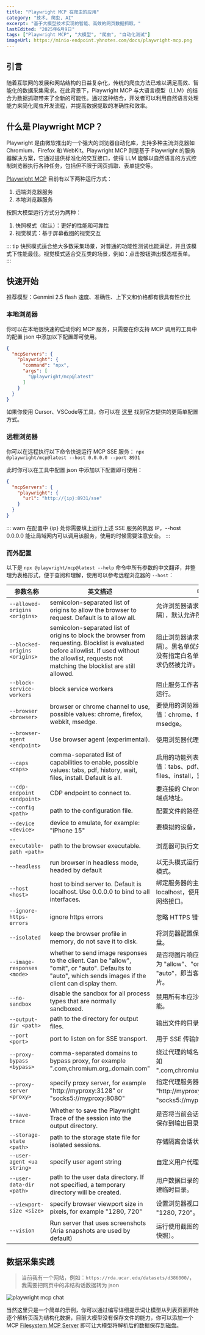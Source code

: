 ```yaml
---
title: "Playwright MCP 在爬虫的应用"
category: "技术, 爬虫, AI"
excerpt: "基于大模型技术实现的智能、高效的网页数据抓取。"
lastEdited: "2025年6月9日"
tags: ["Playwright MCP", "大模型", "爬虫", "自动化测试"]
imageUrl: https://minio-endpoint.yhnotes.com/docs/playwright-mcp.png
---
```


## 引言

随着互联网的发展和网站结构的日益复杂化，传统的爬虫方法已难以满足高效、智能化的数据采集需求。在此背景下，Playwright MCP 与大语言模型（LLM）的结合为数据抓取带来了全新的可能性。通过这种结合，开发者可以利用自然语言处理能力来简化爬虫开发流程，并提高数据提取的准确性和效率。

## 什么是 Playwright MCP？

Playwright 是由微软推出的一个强大的浏览器自动化库，支持多种主流浏览器如 Chromium、Firefox 和 WebKit。Playwright MCP 则是基于 Playwright 的服务器解决方案，它通过提供标准化的交互接口，使得 LLM 能够以自然语言的方式控制浏览器执行各种任务，包括但不限于网页抓取、表单提交等。



[Playwright MCP](https://github.com/microsoft/playwright-mcp) 目前有以下两种运行方式：

1. 远端浏览器服务
2. 本地浏览器服务

按照大模型运行方式分为两种：

1. 快照模式（默认）：更好的性能和可靠性
2. 视觉模式：基于屏幕截图的视觉交互

::: tip
快照模式适合绝大多数采集场景，对普通的功能性测试也能满足，并且该模式下性能最佳。视觉模式适合交互类的场景，例如：点击按钮弹出模态框表单。
:::



## 快速开始

推荐模型：Genmini 2.5 flash
速度、准确性、上下文和价格都有很具有性价比

### 本地浏览器

你可以在本地很快速的启动你的 MCP 服务，只需要在你支持 MCP 调用的工具中的配置 json 中添加以下配置即可使用。

```json
{
  "mcpServers": {
    "playwright": {
      "command": "npx",
      "args": [
        "@playwright/mcp@latest"
      ]
    }
  }
}
```

如果你使用 Cursor、VSCode等工具，你可以在 [这里](https://github.com/microsoft/playwright-mcp#getting-started) 找到官方提供的更简单配置方式。

### 远程浏览器

你可以在远程执行以下命令快速运行 MCP SSE 服务：
`npx @playwright/mcp@latest --host 0.0.0.0 --port 8931`

此时你可以在工具中配置 json 中添加以下配置即可使用：

```json
{
  "mcpServers": {
    "playwright": {
      "url": "http://{ip}:8931/sse"
    }
  }
}
```

::: warn
在配置中 {ip} 处你需要填上运行上述 SSE 服务的机器 IP，--host 0.0.0.0 能让局域网内可以调用该服务，使用的时候需要注意安全。
:::



### 而外配置

以下是 `npx @playwright/mcp@latest --help` 命令中所有参数的中文翻译，并整理为表格形式，便于查阅和理解，使用可以参考远程浏览器的 `--host`：

| 参数名称                      | 英文描述                                                     | 中文翻译                                                     |
| ----------------------------- | ------------------------------------------------------------ | ------------------------------------------------------------ |
| `--allowed-origins <origins>` | semicolon-separated list of origins to allow the browser to request. Default is to allow all. | 允许浏览器请求的来源列表（用分号分隔），默认允许所有来源。   |
| `--blocked-origins <origins>` | semicolon-separated list of origins to block the browser from requesting. Blocklist is evaluated before allowlist. If used without the allowlist, requests not matching the blocklist are still allowed. | 阻止浏览器请求的来源列表（用分号分隔）。黑名单优先于白名单评估。如果没有指定白名单，未匹配到黑名单的请求仍然被允许。 |
| `--block-service-workers`     | block service workers                                        | 阻止服务工作者（Service Workers）运行。                      |
| `--browser <browser>`         | browser or chrome channel to use, possible values: chrome, firefox, webkit, msedge. | 要使用的浏览器或 Chrome 渠道，可选值：chrome、firefox、webkit、msedge。 |
| `--browser-agent <endpoint>`  | Use browser agent (experimental).                            | 使用浏览器代理（实验性功能）。                               |
| `--caps <caps>`               | comma-separated list of capabilities to enable, possible values: tabs, pdf, history, wait, files, install. Default is all. | 启用的功能列表（逗号分隔），可选值：tabs、pdf、history、wait、files、install，默认启用所有功能。 |
| `--cdp-endpoint <endpoint>`   | CDP endpoint to connect to.                                  | 要连接的 Chrome DevTools Protocol 端点地址。                 |
| `--config <path>`             | path to the configuration file.                              | 配置文件的路径。                                             |
| `--device <device>`           | device to emulate, for example: "iPhone 15"                  | 要模拟的设备，例如："iPhone 15"。                            |
| `--executable-path <path>`    | path to the browser executable.                              | 浏览器可执行文件的路径。                                     |
| `--headless`                  | run browser in headless mode, headed by default              | 以无头模式运行浏览器，默认是有界面模式。                     |
| `--host <host>`               | host to bind server to. Default is localhost. Use 0.0.0.0 to bind to all interfaces. | 绑定服务器的主机名。默认是 localhost，使用 0.0.0.0 表示绑定所有网络接口。 |
| `--ignore-https-errors`       | ignore https errors                                          | 忽略 HTTPS 错误。                                            |
| `--isolated`                  | keep the browser profile in memory, do not save it to disk.  | 将浏览器配置保存在内存中，不写入磁盘。                       |
| `--image-responses <mode>`    | whether to send image responses to the client. Can be "allow", "omit", or "auto". Defaults to "auto", which sends images if the client can display them. | 是否将图片响应发送给客户端。可选值为 "allow"、"omit" 或 "auto"。默认是 "auto"，即当客户端能显示时才发送图片。 |
| `--no-sandbox`                | disable the sandbox for all process types that are normally sandboxed. | 禁用所有本应沙箱化的进程的沙箱功能。                         |
| `--output-dir <path>`         | path to the directory for output files.                      | 输出文件的目录路径。                                         |
| `--port <port>`               | port to listen on for SSE transport.                         | 用于 SSE 传输的监听端口。                                    |
| `--proxy-bypass <bypass>`     | comma-separated domains to bypass proxy, for example ".com,chromium.org,.domain.com" | 绕过代理的域名列表（逗号分隔），例如 ".com,chromium.org,.domain.com"。 |
| `--proxy-server <proxy>`      | specify proxy server, for example "http://myproxy:3128" or "socks5://myproxy:8080" | 指定代理服务器，例如 "http://myproxy:3128" 或 "socks5://myproxy:8080"。 |
| `--save-trace`                | Whether to save the Playwright Trace of the session into the output directory. | 是否将当前会话的 Playwright Trace 保存到输出目录。           |
| `--storage-state <path>`      | path to the storage state file for isolated sessions.        | 存储隔离会话状态的文件路径。                                 |
| `--user-agent <ua string>`    | specify user agent string                                    | 自定义用户代理字符串。                                       |
| `--user-data-dir <path>`      | path to the user data directory. If not specified, a temporary directory will be created. | 用户数据目录的路径。若未指定，则创建临时目录。               |
| `--viewport-size <size>`      | specify browser viewport size in pixels, for example "1280, 720" | 设置浏览器视口大小（像素），例如 "1280, 720"。               |
| `--vision`                    | Run server that uses screenshots (Aria snapshots are used by default) | 运行使用截图的服务器（默认使用 Aria 快照）。                 |

## 数据采集实践

> 当前我有一个网站，例如：`https://rda.ucar.edu/datasets/d386000/`，我需要把网页中的非结构话数据转为 json

![playwright mcp chat](https://minio-endpoint.yhnotes.com/docs/playwright-mcp-chat.png)

当然这里只是一个简单的示例，你可以通过编写详细提示词让模型从列表页面开始逐个解析页面为结构化数据，目前大模型没有保存文件的能力，你可以添加一个 MCP [Filesystem MCP Server](https://github.com/modelcontextprotocol/servers/blob/main/src/filesystem) 即可让大模型将解析后的数据保存到磁盘。

